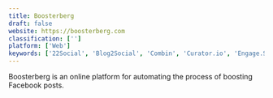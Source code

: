 ```yaml
---
title: Boosterberg
draft: false 
website: https://boosterberg.com
classification: ['']
platform: ['Web']
keywords: ['22Social', 'Blog2Social', 'Combin', 'Curator.io', 'Engage.Social', 'Facebook Apps and Tabs', 'Facebook for Business', 'Instarazzo', 'Jooicer', 'Kicksta', 'Remarketing.io', 'SocialPilot', 'SocialXpand', 'SoundCloud Helper', 'The Social Press Kit', 'ViralContentBee', 'oneall']
---
```

Boosterberg is an online platform for automating the process of boosting Facebook posts.